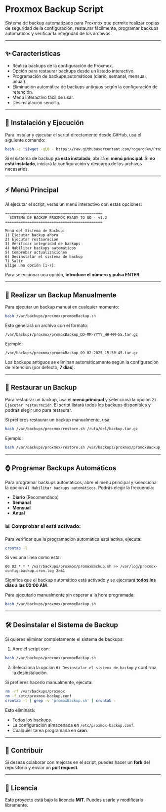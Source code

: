 # Proxmox Backup Script

Sistema de backup automatizado para Proxmox que permite realizar copias de seguridad de la configuración, restaurar fácilmente, programar backups automáticos y verificar la integridad de los archivos.

---

## ✨ Características
- Realiza backups de la configuración de Proxmox.
- Opción para restaurar backups desde un listado interactivo.
- Programación de backups automáticos (diario, semanal, mensual, anual).
- Eliminación automática de backups antiguos según la configuración de retención.
- Menú interactivo fácil de usar.
- Desinstalación sencilla.

---

## 🔄 Instalación y Ejecución

Para instalar y ejecutar el script directamente desde GitHub, usa el siguiente comando:

```bash
bash -c "$(wget -qLO - https://raw.githubusercontent.com/rogergdev/Proxmox-Backup-Script/main/promoxBackup.sh)"
```

Si el sistema de backup **ya está instalado**, abrirá el **menú principal**.
Si **no está instalado**, iniciará la configuración y descarga de los archivos necesarios.

---

## ⚡ Menú Principal

Al ejecutar el script, verás un menú interactivo con estas opciones:

```
============================================
  SISTEMA DE BACKUP PROXMOX READY TO GO - v1.2
============================================

Menú del Sistema de Backup:
1) Ejecutar backup ahora
2) Ejecutar restauración
3) Verificar integridad de backups
4) Habilitar backups automáticos
5) Comprobar actualizaciones
6) Desinstalar el sistema de backup
7) Salir
Elige una opción [1-7]:
```

Para seleccionar una opción, **introduce el número y pulsa ENTER**.

---

## 📁 Realizar un Backup Manualmente

Para ejecutar un backup manual en cualquier momento:

```bash
bash /var/backups/proxmox/promoxBackup.sh
```

Esto generará un archivo con el formato:

```
/var/backups/proxmox/promoxBackup_DD-MM-YYYY_HH-MM-SS.tar.gz
```

Ejemplo:
```
/var/backups/proxmox/promoxBackup_09-02-2025_15-30-45.tar.gz
```

Los backups antiguos se eliminan automáticamente según la configuración de retención (por defecto, **7 días**).

---

## 🔄 Restaurar un Backup

Para restaurar un backup, usa el **menú principal** y selecciona la opción `2) Ejecutar restauración`.
El script listará todos los backups disponibles y podrás elegir uno para restaurar.

Si prefieres restaurar un backup manualmente, usa:
```bash
bash /var/backups/proxmox/restore.sh /ruta/del/backup.tar.gz
```
Ejemplo:
```bash
bash /var/backups/proxmox/restore.sh /var/backups/proxmox/promoxBackup_09-02-2025_15-30-45.tar.gz
```

---

## ⌚ Programar Backups Automáticos

Para programar backups automáticos, abre el menú principal y selecciona la opción `4) Habilitar backups automáticos`. Podrás elegir la frecuencia:
- **Diario** (Recomendado)
- **Semanal**
- **Mensual**
- **Anual**

### 📊 Comprobar si está activado:
Para verificar que la programación automática está activa, ejecuta:
```bash
crontab -l
```
Si ves una línea como esta:
```
00 02 * * * /var/backups/proxmox/promoxBackup.sh >> /var/log/proxmox-config-backup.cron.log 2>&1
```
Significa que el backup automático está activado y se ejecutará **todos los días a las 02:00 AM**.

Para ejecutarlo manualmente sin esperar a la hora programada:
```bash
bash /var/backups/proxmox/promoxBackup.sh
```

---

## 🛠️ Desinstalar el Sistema de Backup

Si quieres eliminar completamente el sistema de backups:

1. Abre el script con:
```bash
bash /var/backups/proxmox/promoxBackup.sh
```
2. Selecciona la opción `6) Desinstalar el sistema de backup` y confirma la desinstalación.

Si prefieres hacerlo manualmente, ejecuta:
```bash
rm -rf /var/backups/proxmox
rm -f /etc/proxmox-backup.conf
crontab -l | grep -v 'promoxBackup.sh' | crontab -
```
Esto eliminará:
- Todos los backups.
- La configuración almacenada en `/etc/proxmox-backup.conf`.
- Cualquier tarea programada en **cron**.

---

## 🎉 Contribuir

Si deseas colaborar con mejoras en el script, puedes hacer un **fork** del repositorio y enviar un **pull request**.

---

## 📄 Licencia
Este proyecto está bajo la licencia **MIT**. Puedes usarlo y modificarlo libremente.

